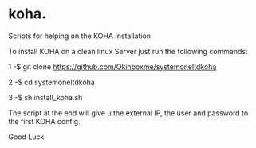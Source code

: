 # koha.
Scripts for helping on the KOHA Installation

To install KOHA on a clean linux Server just run the following commands:

1 -$ git clone https://github.com/Okinboxme/systemoneltdkoha

2 -$ cd systemoneltdkoha

3 -$ sh install_koha.sh

The script at the end will give u the external IP, the user and password to the first KOHA config.

Good Luck
